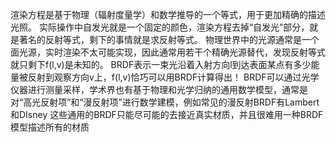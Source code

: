 渲染方程是基于物理（辐射度量学）和数学推导的一个等式，用于更加精确的描述光照。
实际操作中自发光就是一个固定的颜色，渲染方程去掉“自发光”部分，就是著名的反射等式，剩下的事情就是求反射等式。
物理世界中的光源通常是一个面光源，实时渲染不太可能实现，因此通常用若干个精确光源替代，发现反射等式就只剩下f(l,v)是未知的。
BRDF表示一束光沿着入射方向l到达表面某点有多少能量被反射到观察方向v上，f(l,v)恰巧可以用BRDF计算得出！
BRDF可以通过光学仪器进行测量采样，学术界也有基于物理和光学归纳的通用数学模型，通常是对“高光反射项”和“漫反射项”进行数学建模，例如常见的漫反射BRDF有Lambert和DIsney
这些通用的BRDF只能尽可能的去接近真实材质，并且很难用一种BRDF模型描述所有的材质
